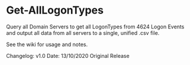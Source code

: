 # Get-AllLogonTypes
Query all Domain Servers to get all LogonTypes from 4624 Logon Events and output all data from all servers to a single, unified .csv file.

See the wiki for usage and notes.

Changelog:
v1.0
Date: 13/10/2020
Original Release
